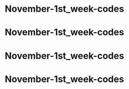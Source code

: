 # November-1st_week-codes
# November-1st_week-codes
# November-1st_week-codes
# November-1st_week-codes
